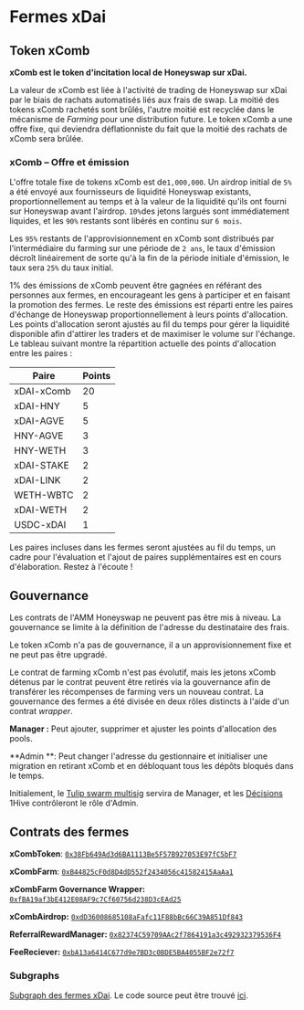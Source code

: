 # Fermes xDai

## Token xComb <a href="xcomb-token" id="xcomb-token"></a>

**xComb est le token d'incitation local de Honeyswap sur xDai.**

La valeur de xComb est liée à l'activité de trading de Honeyswap sur xDai par le biais de rachats automatisés liés aux frais de swap. La moitié des tokens xComb rachetés sont brûlés, l'autre moitié est recyclée dans le mécanisme de _Farming_ pour une distribution future. Le token xComb a une offre fixe, qui deviendra déflationniste du fait que la moitié des rachats de xComb sera brûlée.

### xComb – Offre et émission  <a href="xcomb-supply-and-emissions" id="xcomb-supply-and-emissions"></a>

L'offre totale fixe de tokens xComb est de`1,000,000`. Un airdrop initial de `5%` a été envoyé aux fournisseurs de liquidité Honeyswap existants, proportionnellement au temps et à la valeur de la liquidité qu'ils ont fourni sur Honeyswap avant l'airdrop. `10%`des jetons largués sont immédiatement liquides, et les `90%` restants sont libérés en continu sur `6 mois`.

Les `95%` restants de l'approvisionnement en xComb sont distribués par l'intermédiaire du farming sur une période de `2 ans`, le taux d'émission décroît linéairement de sorte qu'à la fin de la période initiale d'émission, le taux sera `25%` du taux initial.

1% des émissions de xComb peuvent être gagnées en référant des personnes aux fermes, en encourageant les gens à participer et en faisant la promotion des fermes. Le reste des émissions est réparti entre les paires d'échange de Honeyswap proportionnellement à leurs points d'allocation. Les points d'allocation seront ajustés au fil du temps pour gérer la liquidité disponible afin d'attirer les traders et de maximiser le volume sur l'échange. Le tableau suivant montre la répartition actuelle des points d'allocation entre les paires :

| Paire      | Points |
| ---------- | ------ |
| xDAI-xComb | 20     |
| xDAI-HNY   | 5      |
| xDAI-AGVE  | 5      |
| HNY-AGVE   | 3      |
| HNY-WETH   | 3      |
| xDAI-STAKE | 2      |
| xDAI-LINK  | 2      |
| WETH-WBTC  | 2      |
| xDAI-WETH  | 2      |
| USDC-xDAI  | 1      |

Les paires incluses dans les fermes seront ajustées au fil du temps, un cadre pour l'évaluation et l'ajout de paires supplémentaires est en cours d'élaboration. Restez à l'écoute !

## Gouvernance <a href="governance" id="governance"></a>

Les contrats de l'AMM Honeyswap ne peuvent pas être mis à niveau. La gouvernance se limite à la définition de l'adresse du destinataire des frais.&#x20;

Le token xComb n'a pas de gouvernance, il a un approvisionnement fixe et ne peut pas être upgradé.

Le contrat de farming xComb n'est pas évolutif, mais les jetons xComb détenus par le contrat peuvent être retirés via la gouvernance afin de transférer les récompenses de farming vers un nouveau contrat. La gouvernance des fermes a été divisée en deux rôles distincts à l'aide d'un contrat _wrapper_.&#x20;

**Manager :** Peut ajouter, supprimer et ajuster les points d'allocation des pools.

**Admin **: Peut changer l'adresse du gestionnaire et initialiser une migration en retirant xComb et en débloquant tous les dépôts bloqués dans le temps.&#x20;

Initialement, le [Tulip swarm multisig](https://xdai.gnosis-safe.io/app/#/safes/0xD5a0d695589Fa9dEC023638b8dD24D71f051C63C/balances) servira de Manager, et les [Décisions](https://wiki.1hive.org/v/francais/projects/honey/decisions) 1Hive contrôleront le rôle d'Admin.

## Contrats des fermes <a href="farm-contracts" id="farm-contracts"></a>

**xCombToken**: [`0x38Fb649Ad3d6BA1113Be5F57B927053E97fC5bF7`](https://blockscout.com/poa/xdai/address/0x38Fb649Ad3d6BA1113Be5F57B927053E97fC5bF7/read-contract)​

**xCombFarm**: [`0xB44825cF0d8D4dD552f2434056c41582415AaAa1`](https://blockscout.com/poa/xdai/address/0xB44825cF0d8D4dD552f2434056c41582415AaAa1/read-contract)​

**xCombFarm Governance Wrapper:** [`0xfBA19af3bE412E08AF9c7Cf60756d238D3cEAd25`](https://blockscout.com/poa/xdai/address/0xfBA19af3bE412E08AF9c7Cf60756d238D3cEAd25/read-contract)​

**xCombAirdrop:** [`0xdD36008685108aFafc11F88bBc66C39A851Df843`](https://blockscout.com/poa/xdai/address/0xdD36008685108aFafc11F88bBc66C39A851Df843/read-contract)​

**ReferralRewardManager:** [`0x82374C59709AAc2f7864191a3c492932379536F4`](https://blockscout.com/poa/xdai/address/0x82374C59709AAc2f7864191a3c492932379536F4/read-contract)​

**FeeReciever:** [`0xbA13a6414C677d9e7BD3c0BDE5BA4055BF2e72f7`](https://blockscout.com/xdai/mainnet/address/0xbA13a6414C677d9e7BD3c0BDE5BA4055BF2e72f7/transactions)`​`

### Subgraphs <a href="subgraphs" id="subgraphs"></a>

[Subgraph des fermes xDai](https://api.thegraph.com/subgraphs/name/1hive/honeyfarm-xdai/graphql). Le code source peut être trouvé [ici](https://github.com/1Hive/honeyfarm-subgraph).

